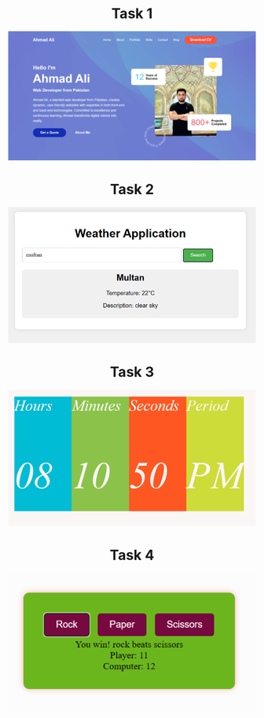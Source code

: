 <h1 align="center"> Task 1 </h1>
<img src="https://github.com/ahmadali69/CS4032-Web-Programming/blob/Assignment3/Assignment3/Task1/Task1.PNG"/>
<h1 align="center"> Task 2 </h1>
<img src="https://github.com/ahmadali69/CS4032-Web-Programming/blob/Assignment3/Assignment3/Task2/TAsk2.PNG"/>
<h1 align="center"> Task 3 </h1>
<img src="https://github.com/ahmadali69/CS4032-Web-Programming/blob/Assignment3/Assignment3/Task3/task3.PNG"/>
<h1 align="center"> Task 4 </h1>
<img src="https://github.com/ahmadali69/CS4032-Web-Programming/blob/Assignment3/Assignment3/Task4/task4.PNG"/>
